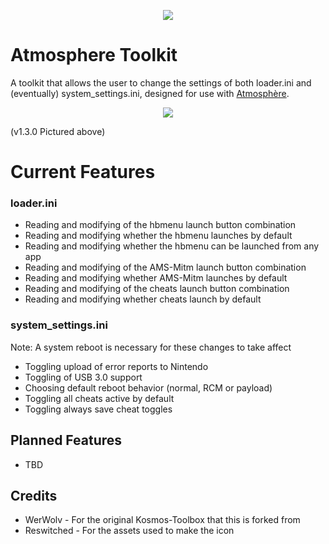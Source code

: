  <p align="center"><img src="https://raw.githubusercontent.com/16BitWonder/Atmosphere-Toolkit/dev/icon.jpg"></p>

# Atmosphere Toolkit

A toolkit that allows the user to change the settings of both loader.ini and (eventually) system_settings.ini, designed for use with [Atmosphère](https://github.com/Atmosphere-NX/Atmosphere).

<p align="center"><img src="https://raw.githubusercontent.com/16BitWonder/Atmosphere-Toolkit/dev/img/1.3.0.jpg"></p>
(v1.3.0 Pictured above)

# Current Features
### loader.ini
- Reading and modifying of the hbmenu launch button combination 
- Reading and modifying whether the hbmenu launches by default
- Reading and modifying whether the hbmenu can be launched from any app
- Reading and modifying of the AMS-Mitm launch button combination
- Reading and modifying whether AMS-Mitm launches by default
- Reading and modifying of the cheats launch button combination
- Reading and modifying whether cheats launch by default

### system_settings.ini
Note: A system reboot is necessary for these changes to take affect
- Toggling upload of error reports to Nintendo
- Toggling of USB 3.0 support
- Choosing default reboot behavior (normal, RCM or payload)
- Toggling all cheats active by default
- Toggling always save cheat toggles

## Planned Features
- TBD

## Credits
- WerWolv - For the original Kosmos-Toolbox that this is forked from
- Reswitched - For the assets used to make the icon
